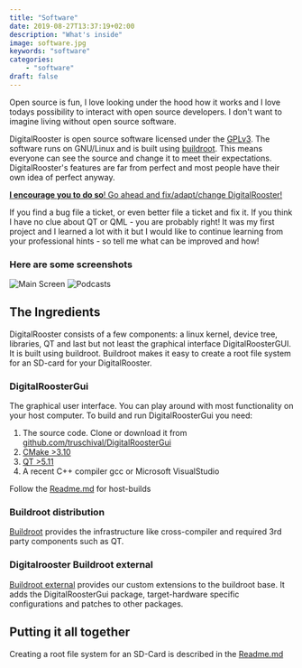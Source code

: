 ```yaml
---
title: "Software"
date: 2019-08-27T13:37:19+02:00
description: "What's inside"
image: software.jpg
keywords: "software"
categories:
    - "software"
draft: false
---
```


Open source is fun, I love looking under the hood how it works and I love todays
possibility to interact with open source developers. I don't want to imagine
living without open source software.

DigitalRooster is open source software licensed under the
[GPLv3](https://www.gnu.org/licenses/gpl-3.0.html). The software runs on
GNU/Linux and is built using [buildroot](https://buildroot.org/). This means
everyone can see the source and change it to meet their expectations.
DigitalRooster's features are far from perfect and most people have their own
idea of perfect anyway.

[__I encourage you to do so__! Go ahead and fix/adapt/change DigitalRooster!](/pages/contributing)

If you find a bug file a ticket, or even better file a ticket and fix it.  If
you think I have no clue about QT or QML - you are probably right! It was my
first project and I learned a lot with it but I would like to continue learning
from your professional hints - so tell me what can be improved and how!

### Here are some screenshots

![Main Screen](/img/pages/screenshot_main.png)
![Podcasts](/img/pages/screenshot_podcasts.png)

## The Ingredients

DigitalRooster consists of a few components: a linux kernel, device tree,
libraries, QT and last but not least the graphical interface DigitalRoosterGUI.
It is built using buildroot. Buildroot makes it easy to create a root file
system for an SD-card for your DigitalRooster.

### DigitalRoosterGui

The graphical user interface. You can play around with most functionality on
your host computer. To build and run DigitalRoosterGui you need:

1. The source code. Clone or download it from [github.com/truschival/DigitalRoosterGui](github.com/truschival/DigitalRoosterGui)
2. [CMake >3.10](https://cmake.org/download/)
3. [QT >5.11](https://www.qt.io/download)
4. A recent C++ compiler gcc or Microsoft VisualStudio

Follow the [Readme.md](https://github.com/truschival/DigitalRoosterGui/blob/develop/README.md)
for host-builds


### Buildroot distribution

[Buildroot](https://buildroot.org/) provides the infrastructure like
cross-compiler and required 3rd party components such as QT. 

### Digitalrooster Buildroot external

[Buildroot external](https://github.com/truschival/buildroot_digitalrooster)
 provides our custom extensions to the buildroot base. It adds the
 DigitalRoosterGui package, target-hardware specific configurations and patches
 to other packages.
 
  
 ## Putting it all together
 
 Creating a root file system for an SD-Card is described in the
 [Readme.md](https://github.com/truschival/buildroot_digitalrooster/blob/master/Readme.md)
 
